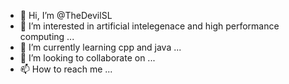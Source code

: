 - 👋 Hi, I’m @TheDevilSL
- 👀 I’m interested in artificial intelegenace and high performance computing ...
- 🌱 I’m currently learning cpp and java ...
- 💞️ I’m looking to collaborate on ...
- 📫 How to reach me ...

<!---
TheDevilSL/TheDevilSL is a ✨ special ✨ repository because its `README.md` (this file) appears on your GitHub profile.
You can click the Preview link to take a look at your changes.
--->
